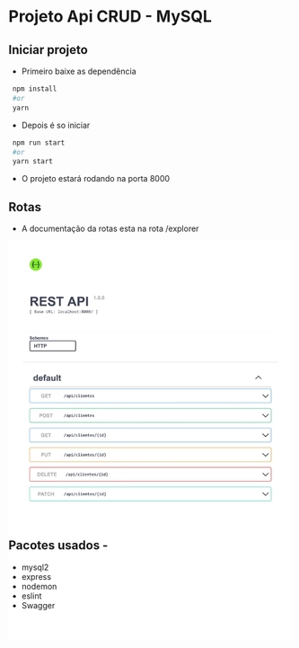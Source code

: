 # Projeto Api CRUD - MySQL

## Iniciar projeto
 - Primeiro baixe as dependência
 
 ```bash
  npm install
  #or
  yarn
 ```

 - Depois é so iniciar

 ```bash
  npm run start
  #or
  yarn start
 ```
 - O projeto estará rodando na porta 8000
## Rotas

 - A documentação da rotas esta na rota /explorer

<div style="height:500px" align="center">
  <img src="docs/sws.jpg" alt="Swagger rotas"/>
</div>

## Pacotes usados - 
 - mysql2
 - express
 - nodemon
 - eslint
 - Swagger